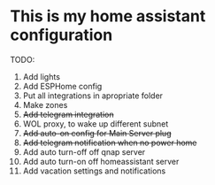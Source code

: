 # This is my home assistant configuration
TODO:
  1. Add lights
  2. Add ESPHome config
  4. Put all integrations in apropriate folder
  6. Make zones
  7. ~~Add telegram integration~~
  8. WOL proxy, to wake up different subnet
  9. ~~Add auto-on config for Main Server plug~~
  10. ~~Add telegram notification when no power home~~
  11. Add auto turn-off off qnap server
  12. Add auto turn-on off homeassistant server
  13. Add vacation settings and notifications 